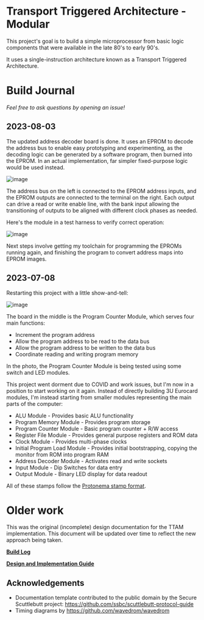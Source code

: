 # Transport Triggered Architecture - Modular

This project's goal is to build a simple microprocessor from basic logic components that were available in the late 80's to early 90's.

It uses a single-instruction architecture known as a Transport Triggered Architecture.

# Build Journal

_Feel free to ask questions by opening an issue!_

## 2023-08-03

The updated address decoder board is done. It uses an EPROM to decode the address bus to enable easy prototyping and experimenting, as the decoding logic can be generated by a software program, then burned into the EPROM. In an actual implementation, far simpler fixed-purpose logic would be used instead.

![image](https://github.com/dslik/ttam/assets/5757591/7c0d84cc-54a2-4abd-a478-69ca09888238)

The address bus on the left is connected to the EPROM address inputs, and the EPROM outputs are connected to the terminal on the right. Each output can drive a read or write enable line, with the bank input allowing the transitioning of outputs to be aligned with different clock phases as needed.

Here's the module in a test harness to verify correct operation:

![image](https://github.com/dslik/ttam/assets/5757591/60a2e932-9087-494c-89e0-9770c047506c)

Next steps involve getting my toolchain for programming the EPROMs running again, and finishing the program to convert address maps into EPROM images.

## 2023-07-08

Restarting this project with a little show-and-tell:

![image](https://github.com/dslik/ttam/assets/5757591/b75ad7d7-3b68-436f-be25-49a3bc5ec674)

The board in the middle is the Program Counter Module, which serves four main functions:

* Increment the program address
* Allow the program address to be read to the data bus
* Allow the program address to be written to the data bus
* Coordinate reading and writing program memory

In the photo, the Program Counter Module is being tested using some switch and LED modules.

This project went dorment due to COVID and work issues, but I'm now in a position to start working on it again. Instead of directly building 3U Eurocard modules, I'm instead starting from smaller modules representing the main parts of the computer:

* ALU Module - Provides basic ALU functionality
* Program Memory Module - Provides program storage
* Program Counter Module - Basic program counter + R/W access
* Register File Module - Provides general purpose registers and ROM data
* Clock Module - Provides multi-phase clocks
* Initial Program Load Module - Provides initial bootstrapping, copying the monitor from ROM into program RAM
* Address Decoder Module - Activates read and write sockets
* Input Module - Dip Switches for data entry
* Output Module - Binary LED display for data readout

All of these stamps follow the [Protonema stamp format](https://github.com/dslik/protonema/tree/main/stamps#templates).

# Older work

This was the original (incomplete) design documentation for the TTAM implementation. This document will be updated over time to reflect the new approach being taken.

[**Build Log**](https://github.com/dslik/ttam/blob/master/build_log.md)

[**Design and Implementation Guide**](https://dslik.github.io/ttam/)

## Acknowledgements

* Documentation template contributed to the public domain by the Secure Scuttlebutt project: https://github.com/ssbc/scuttlebutt-protocol-guide
* Timing diagrams by https://github.com/wavedrom/wavedrom
